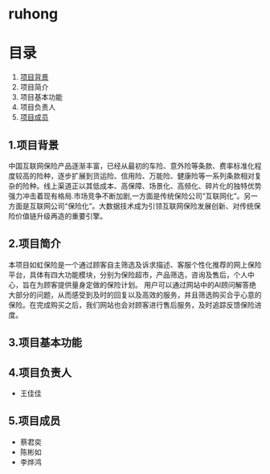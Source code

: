 # ruhong
# 目录
 1. [项目背景](#1.项目背景)
 2. 项目简介
 3. 项目基本功能
 4. 项目负责人
 5. [项目成员](#id="5")

## 1.项目背景
   中国互联网保险产品逐渐丰富，已经从最初的车险、意外险等条款、费率标准化程度较高的险种，逐步扩展到货运险、信用险、万能险、健康险等一系列条款相对复杂的险种。线上渠道正以其低成本、高保障、场景化、高频化、碎片化的独特优势强力冲击着现有格局.市场竞争不断加剧,一方面是传统保险公司“互联网化”。另一方面是互联网公司“保险化”。大数据技术成为引领互联网保险发展创新、对传统保险价值链升级再造的重要引擎。
   
## 2.项目简介
   本项目如虹保险是一个通过顾客自主筛选及诉求描述、客服个性化推荐的网上保险平台，具体有四大功能模块，分别为保险超市，产品筛选，咨询及售后，个人中心，旨在为顾客提供量身定做的保险计划。
用户可以通过网站中的AI顾问解答绝大部分的问题，从而感受到及时的回复以及高效的服务，并且筛选购买合乎心意的保险。在完成购买之后，我们网站也会对顾客进行售后服务，及时追踪反馈保险进度。

## 3.项目基本功能
   
 
## 4.项目负责人
* 王佳佳

## <span id="5">5.项目成员<span>
* 蔡君奕
* 陈彬如
* 李烨鸿
